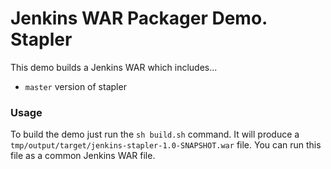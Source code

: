 Jenkins WAR Packager Demo. Stapler
===

This demo builds a Jenkins WAR which includes...

* `master` version of stapler


### Usage

To build the demo just run the `sh build.sh` command.
It will produce a `tmp/output/target/jenkins-stapler-1.0-SNAPSHOT.war` file.
You can run this file as a common Jenkins WAR file.
